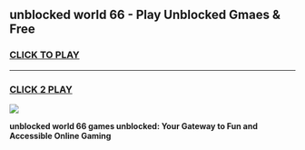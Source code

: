 
## unblocked world 66 - Play Unblocked Gmaes & Free
<h3>
<a href="https://news.freeplayer.one?title=unblocked_world_66&ref=16F">CLICK TO PLAY</a></h3>
<hr>

<h3>
<a href="https://news.freeplayer.one?title=unblocked_world_66&ref=16F">CLICK 2 PLAY</a>
  
</h3>

<a href="https://news.freeplayer.one?title=unblocked_world_66&ref=16F/"><img src="https://clearcache.store/games.png"></a>


**unblocked world 66 games unblocked: Your Gateway to Fun and Accessible Online Gaming**
